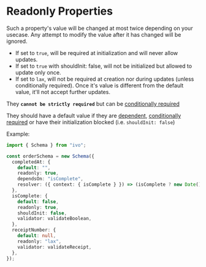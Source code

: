 # Readonly Properties

Such a property's value will be changed at most twice depending on your usecase. Any attempt to modify the value after it has changed will be ignored.

- If set to `true`, will be required at initialization and will never allow updates.
- If set to `true` with shouldInit: false, will not be initialized but allowed to update only once.
- If set to `lax`, will not be required at creation nor during updates (unless conditionally required). Once it's value is different from the default value, it'll not accept further updates.

They **`cannot be strictly required`** but can be [conditionally required](./required.md#conditionally-required-properties)

They should have a default value if they are [dependent](./dependents.md#dependent-properties), [conditionally required](./required.md#conditionally-required-properties) or have their initialization blocked (i.e. `shouldInit: false`)

Example:

```ts
import { Schema } from "ivo";

const orderSchema = new Schema({
  completedAt: {
    default: "",
    readonly: true,
    dependsOn: "isComplete",
    resolver: ({ context: { isComplete } }) => (isComplete ? new Date() : ""),
  },
  isComplete: {
    default: false,
    readonly: true,
    shouldInit: false,
    validator: validateBoolean,
  },
  receiptNumber: {
    default: null,
    readonly: "lax",
    validator: validateReceipt,
  },
});
```
